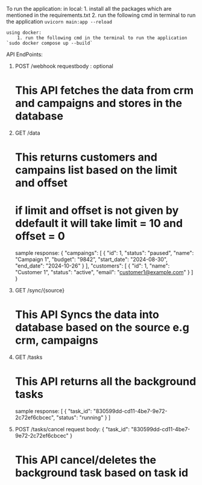 To run the application:
    in local:
        1. install all the packages which are mentioned in the requirements.txt
        2. run the following cmd in terminal to run the application `uvicorn main:app --reload`

    using docker:
        1. run the following cmd in the terminal to run the application `sudo docker compose up --build`


API EndPoints:


1. POST  /webhook 
    requestbody : optional

    # This API fetches the data from crm and campaigns and stores in the database

2. GET /data
    # This returns customers and campains list based on the limit and offset
    # if limit and offset is not given by ddefault it will take limit = 10 and offset = 0

    sample response:
        {
    "campaings": [
        {
            "id": 1,
            "status": "paused",
            "name": "Campaign 1",
            "budget": "9842",
            "start_date": "2024-08-30",
            "end_date": "2024-10-26"
        }
    ],
    "customers": [
        {
            "id": 1,
            "name": "Customer 1",
            "status": "active",
            "email": "customer1@example.com"
        }
    ]
} 

3. GET /sync/{source}
    # This API Syncs the data into database based on the source e.g crm, campaigns

4. GET /tasks
    # This API returns all the background tasks 
    sample response:
    [
    {
        "task_id": "830599dd-cd11-4be7-9e72-2c72ef6cbcec",
        "status": "running"
    }
]


5. POST /tasks/cancel
    request body:
        {
            "task_id": "830599dd-cd11-4be7-9e72-2c72ef6cbcec"
        }
    # This API cancel/deletes the background task based on task id


